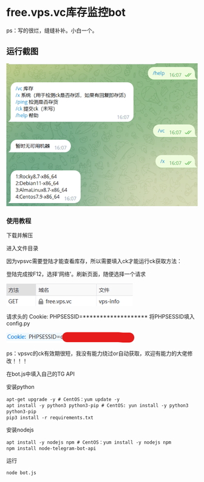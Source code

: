 # free.vps.vc库存监控bot
ps：写的很烂，缝缝补补。小白一个。

## 运行截图
![image](https://raw.githubusercontent.com/w4616/freevpsvc/main/image/vc1.png)

### 使用教程
下载并解压

进入文件目录

因为vpsvc需要登陆才能查看库存，所以需要填入ck才能运行ck获取方法：

登陆完成按F12，选择'网络'。刷新页面，随便选择一个请求

![image](https://raw.githubusercontent.com/w4616/freevpsvc/main/image/ck1.png)

请求头的 Cookie: PHPSESSID=******************* 将PHPSESSID填入config.py

![image](https://raw.githubusercontent.com/w4616/freevpsvc/main/image/ck2.png)

ps：vpsvc的ck有效期很短，我没有能力绕过or自动获取，欢迎有能力的大佬修改！！！

在bot.js中填入自己的TG API

安装python

```shell
apt-get upgrade -y # CentOS：yum update -y
apt install -y python3 python3-pip # CentOS: yun install -y python3 python3-pip
pip3 install -r requirements.txt
```

安装nodejs

```shell
apt install -y nodejs npm # CentOS：yum install -y nodejs npm
npm install node-telegram-bot-api
```

运行

```shell
node bot.js
```
